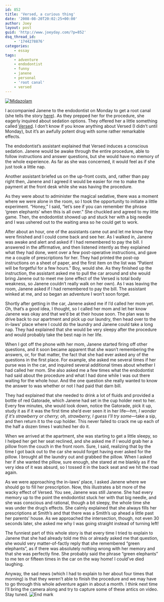 ```yaml
---
id: 852
title: 'Versed, a curious thing'
date: '2008-08-20T20:02:25+00:00'
author: Joey
layout: post
guid: 'http://www.joeyday.com/?p=852'
dsq_thread_id:
    - '1744278876'
categories:
    - essay
tags:
    - adventure
    - endodontist
    - funny
    - janene
    - personal
    - 'root canal'
    - versed
---
```


[![Midazolam](/wp-content/uploads/2008/08/midazolam.png "Midazolam")](http://en.wikipedia.org/wiki/Midazolam)

I accompanied Janene to the endodontist on Monday to get a root canal (she tells the story [here](http://www.janeneday.com/2008/08/20/green-elephants/)). As they prepped her for the procedure, she eagerly inquired about sedation options. They offered her a little something called [Versed](http://en.wikipedia.org/wiki/Midazolam). I don’t know if you know anything about Versed (I didn’t until Monday), but it’s an awfully potent drug with some rather remarkable effects.

The endodontist’s assistant explained that Versed induces a conscious sedation. Janene would be awake through the entire procedure, able to follow instructions and answer questions, but she would have no memory of the whole experience. As far as she was concerned, it would feel as if she just took a little nap.

Another assistant briefed us on the up-front costs, and, rather than pay right then, Janene and I agreed it would be easier for me to make the payment at the front desk while she was having the procedure.

As they were about to administer the magical sedative, there was a moment where we were alone in the room, so I took the opportunity to initiate a little experiment. “Honey,” I said, “let’s see if you can remember the phrase ‘green elephants’ when this is all over.” She chuckled and agreed to my little game. Then, the endodontist showed up and stuck her with a big needle and I was ushered out to the waiting area so he could get to work.

After about an hour, one of the assistants came out and let me know they were finished and I could come back and see her. As I walked in, Janene was awake and alert and asked if I had remembered to pay the bill. I answered in the affirmative, and then listened intently as they explained what they had done, went over a few post-operative instructions, and gave me a couple of prescriptions for her. They had printed the post-op instructions on a sheet of paper, and the first item on the list was “Patient will be forgetful for a few hours.” Boy, would she. As they finished up the instruction, the assistant asked me to pull the car around and she would bring Janene out to meet me (one effect of the Versed is total body weakness, so Janene couldn’t really walk on her own). As I was leaving the room, Janene asked if I had remembered to pay the bill. The assistant winked at me, and so began an adventure I won’t soon forget.

Shortly after getting in the car, Janene asked me if I’d called her mom yet. Oh, that’s a good idea, I thought, so I called her mom and let her know Janene was okay and that we’d be at their house soon. The plan was to drive back to our apartment and pick up our laundry, then head over to the in-laws’ place where I could do the laundry and Janene could take a long nap. They had explained that she would be very sleepy after the procedure and would probably take the best nap in her life.

When I got off the phone with her mom, Janene started firing off other questions, and it soon became apparent that she wasn’t remembering the answers, or, for that matter, the fact that she had ever asked any of the questions in the first place. For example, she asked me several times if her purse was in the car, and inquired several additional times about whether I had called her mom. She also asked me a few times what the endodontist had said about the procedure and what I had done while I was out there waiting for the whole hour. And the one question she really wanted to know the answer to was whether or not I had paid that darn bill.

They had explained that she needed to drink a lot of fluids and provided a bottle of red Gatorade, which Janene had set in the cup holder next to her. Every few minutes, she would look down, notice the Gatorade, pick it up, study it as if it was the first time she’d ever seen it in her life—*hm, I wonder if it’s strawberry or cherry; oh, strawberry, I guess I’ll try some*—take a sip, and then return it to the cup holder. This never failed to crack me up each of the half a dozen times I watched her do it.

When we arrived at the apartment, she was starting to get a little sleepy, so I helped her get her seat reclined, and she asked me if I would grab her a pillow from the couch in the front room. Sure, I said, realizing that by the time I got back out to the car she would forget having ever asked for the pillow. I brought all the laundry out and grabbed the pillow. When I asked her if she wanted the pillow, sure enough, she stared at me blankly as if the very idea of it was absurd, so I tossed it in the back seat and we hit the road again.

As we were approaching the in-laws’ place, I asked Janene where we should go to fill her prescription. Now, this illustrates a bit more of the wacky effect of Versed. You see, Janene was still Janene. She had every memory up to the point the endodontist stuck her with that big needle, and she was conscious and rational, though a bit sleepy, the whole time she was under the drug’s effects. She calmly explained that she always fills her prescriptions at Smith’s and that there was a Smith’s up ahead a little past her parents’ house. As we approached the intersection, though, not even 30 seconds later, she asked me why I was going straight instead of turning left!

The funniest part of this whole story is that every time I tried to explain to Janene that she had already told me this or already asked me that question, she would very matter-of-factly reply that she remembered “green elephants”, as if there was absolutely nothing wrong with her memory and that she was perfectly fine. She probably said the phrase “green elephants” to me ten or fifteen times in the car on the way home! I could’ve died laughing.

Anyway, the sad news (which I had to explain to her about four times that morning) is that they weren’t able to finish the procedure and we may have to go through this whole adventure again in about a month. I think next time I’ll bring the camera along and try to capture some of these antics on video. Stay tuned. ![End mark](http://joeyday.com/wp-content/uploads/2009/08/endmark.png "End mark")